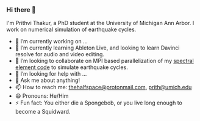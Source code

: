 ### Hi there 👋

<!--
**thehalfspace/thehalfspace** is a ✨ _special_ ✨ repository because its `README.md` (this file) appears on your GitHub profile.
-->

I'm Prithvi Thakur, a PhD student at the University of Michigan Ann Arbor. I work on numerical simulation of earthquake cycles. 

- 🔭 I’m currently working on ...
- 🌱 I’m currently learning Ableton Live, and looking to learn Davinci resolve for audio and video editing.
- 👯 I’m looking to collaborate on MPI based parallelization of my [spectral element code](https://github.com/thehalfspace/Spear) to simulate earthquake cycles.
- 🤔 I’m looking for help with ...
- 💬 Ask me about anything!
- 📫 How to reach me: thehalfspace@protonmail.com, prith@umich.edu
- 😄 Pronouns: He/Him
- ⚡ Fun fact: You either die a Spongebob, or you live long enough to become a Squidward.

